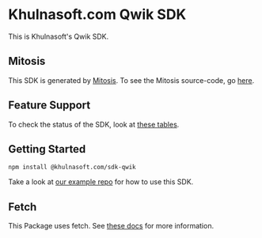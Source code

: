 # Khulnasoft.com Qwik SDK

This is Khulnasoft's Qwik SDK.

## Mitosis

This SDK is generated by [Mitosis](https://github.com/KhulnasoftIO/mitosis). To see the Mitosis source-code, go [here](../../).

## Feature Support

To check the status of the SDK, look at [these tables](../../README.md#feature-implementation).

## Getting Started

```
npm install @khulnasoft.com/sdk-qwik
```

Take a look at [our example repo](https://github.com/khulnasoft-com/khulnasoft/tree/main/examples/qwik) for how to use this SDK.

## Fetch

This Package uses fetch. See [these docs](https://github.com/KhulnasoftIO/this-package-uses-fetch/blob/main/README.md) for more information.
